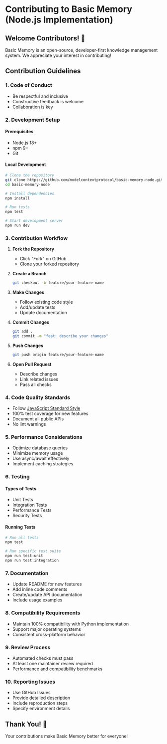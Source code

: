 # Contributing to Basic Memory (Node.js Implementation)

## Welcome Contributors! 🎉

Basic Memory is an open-source, developer-first knowledge management system. We appreciate your interest in contributing!

## Contribution Guidelines

### 1. Code of Conduct
- Be respectful and inclusive
- Constructive feedback is welcome
- Collaboration is key

### 2. Development Setup

#### Prerequisites
- Node.js 18+
- npm 9+
- Git

#### Local Development
```bash
# Clone the repository
git clone https://github.com/modelcontextprotocol/basic-memory-node.git
cd basic-memory-node

# Install dependencies
npm install

# Run tests
npm test

# Start development server
npm run dev
```

### 3. Contribution Workflow

1. **Fork the Repository**
   - Click "Fork" on GitHub
   - Clone your forked repository

2. **Create a Branch**
   ```bash
   git checkout -b feature/your-feature-name
   ```

3. **Make Changes**
   - Follow existing code style
   - Add/update tests
   - Update documentation

4. **Commit Changes**
   ```bash
   git add .
   git commit -m "feat: describe your changes"
   ```

5. **Push Changes**
   ```bash
   git push origin feature/your-feature-name
   ```

6. **Open Pull Request**
   - Describe changes
   - Link related issues
   - Pass all checks

### 4. Code Quality Standards

- Follow [JavaScript Standard Style](https://standardjs.com/)
- 100% test coverage for new features
- Document all public APIs
- No lint warnings

### 5. Performance Considerations

- Optimize database queries
- Minimize memory usage
- Use async/await effectively
- Implement caching strategies

### 6. Testing

#### Types of Tests
- Unit Tests
- Integration Tests
- Performance Tests
- Security Tests

#### Running Tests
```bash
# Run all tests
npm test

# Run specific test suite
npm run test:unit
npm run test:integration
```

### 7. Documentation

- Update README for new features
- Add inline code comments
- Create/update API documentation
- Include usage examples

### 8. Compatibility Requirements

- Maintain 100% compatibility with Python implementation
- Support major operating systems
- Consistent cross-platform behavior

### 9. Review Process

- Automated checks must pass
- At least one maintainer review required
- Performance and compatibility benchmarks

### 10. Reporting Issues

- Use GitHub Issues
- Provide detailed description
- Include reproduction steps
- Specify environment details

## Thank You! 🚀

Your contributions make Basic Memory better for everyone!
